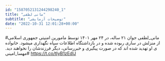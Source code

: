 ```yaml
---
id: "1587052131244298240_1"
title: "مانی لطفی"
subtitle: "توضیحات آزمایشی"
date: "2022-10-31 12:01:28+00:00"
---
```

#مانی_لطفی جوان ۲۱ ساله، در ۲۴ مهر ۱۴۰۱ توسط مامورین امنیتی جمهوری اسلامی از منزلش در ساری ربوده شده و در بازداشتگاه اطلاعات سپاه نگهداری میشود. 
خانواده ی او تهدید شده اند که در صورت پیگیری و خبررسانی، دیگر فرزندشان را نخواهند دید.
#مهسا_امینی https://t.co/tIyB1zEdlJ
